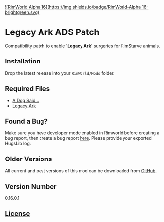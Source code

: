 [![RimWorld Alpha 16](https://img.shields.io/badge/RimWorld-Alpha 16-brightgreen.svg)](http://rimworldgame.com/)

# Legacy Ark ADS Patch
Compatibility patch to enable '**[Legacy Ark](http://steamcommunity.com/sharedfiles/filedetails/?id=857283007)**' surgeries for RimStarve animals.

## Installation
Drop the latest release into your `RimWorld/Mods` folder.

## Required Files
- [A Dog Said...](https://github.com/kaptain-kavern/ADogSaid/releases)
- [Legacy Ark](http://steamcommunity.com/sharedfiles/filedetails/?id=857283007)

## Found a Bug?
Make sure you have developer mode enabled in Rimworld before creating a bug report, then create a bug report [here](https://github.com/Qwynn/LegacyArkADS/issues). Please provide your exported HugsLib log.

## Older Versions
All current and past versions of this mod can be downloaded from [GitHub](https://github.com/Qwynn/LegacyArkADS/releases).

## Version Number
0.16.0.1

## [License](https://creativecommons.org/licenses/by-nc-sa/4.0/)

